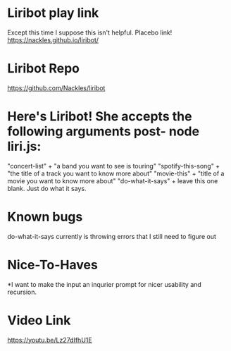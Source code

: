 # Liribot play link
Except this time I suppose this isn't helpful. Placebo link!
https://nackles.github.io/liribot/

# Liribot Repo
https://github.com/Nackles/liribot

# Here's Liribot! She accepts the following arguments post- node liri.js:
"concert-list" + "a band you want to see is touring"
"spotify-this-song" + "the title of a track you want to know more about"
"movie-this" + "title of a movie you want to know more about"
"do-what-it-says" + leave this one blank. Just do what it says.

# Known bugs
do-what-it-says currently is throwing errors that I still need to figure out

# Nice-To-Haves
*I want to make the input an inqurier prompt for nicer usability and recursion.

# Video Link
https://youtu.be/Lz27dIfhU1E
